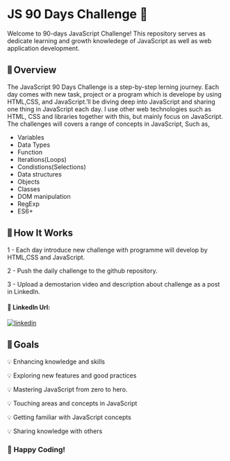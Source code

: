 # JS 90 Days Challenge 🚀

Welcome to 90-days JavaScript Challenge! This repository serves as dedicate learning and growth knowledege of JavaScript as well as web application development.

## ⫼ Overview 

The JavaScript 90 Days Challenge is a step-by-step lerning journey. Each day comes with new task, project or a program which is develope by using HTML,CSS, and JavaScript.’ll be diving deep into JavaScript and sharing one thing in JavaScript each day. I use other web technologies such as HTML, CSS and libraries together with this, but mainly focus on JavaScript. The challenges will covers a range of concepts in JavaScript, Such as,
- Variables 
- Data Types
- Function 
- Iterations(Loops) 
- Condistions(Selections) 
- Data structures 
- Objects 
- Classes 
- DOM manipulation 
- RegExp 
- ES6+


## ⫼ How It Works 

1 - Each day introduce new challenge with programme will develop by HTML,CSS and JavaScript.

2 - Push the daily challenge to the github repository.

3 - Upload a demostarion video and description about challenge as a post in LinkedIn.
#### 🔗 LinkedIn Url:
[![linkedin](https://img.shields.io/badge/linkedin-0A66C2?style=for-the-badge&logo=linkedin&logoColor=white)](www.linkedin.com/in/ashan-withanarachchi-385593255/)

## ⫼ Goals
💡 Enhancing knowledge and skills

💡 Exploring new features and good practices

💡 Mastering JavaScript from zero to hero.

💡 Touching areas and concepts in JavaScript

💡 Getting familiar with JavaScript concepts

💡 Sharing knowledge with others


### 🤝 Happy Coding!




